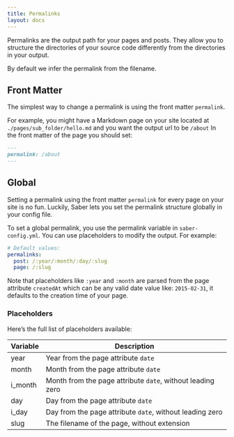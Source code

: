 ```yaml
---
title: Permalinks
layout: docs
---
```


Permalinks are the output path for your pages and posts. They allow you to structure the directories of your source code differently from the directories in your output.

By default we infer the permalink from the filename.

## Front Matter

The simplest way to change a permalink is using the front matter `permalink`.

For example, you might have a Markdown page on your site located at `./pages/sub_folder/hello.md` and you want the output url to be `/about` In the front matter of the page you should set:

```markdown
---
permalink: /about
---
```

## Global

Setting a permalink using the front matter `permalink` for every page on your site is no fun. Luckily, Saber lets you set the permalink structure globally in your config file.

To set a global permalink, you use the permalink variable in `saber-config.yml`. You can use placeholders to modify the output. For example:

```yaml
# Default values:
permalinks:
  post: /:year/:month/:day/:slug
  page: /:slug
```

Note that placeholders like `:year` and `:month` are parsed from the page attribute `createdAt` which can be any valid date value like: `2015-02-31`, it defaults to the creation time of your page.

### Placeholders

Here’s the full list of placeholders available:

| Variable | Description                                                |
| -------- | ---------------------------------------------------------- |
| year     | Year from the page attribute `date`                        |
| month    | Month from the page attribute `date`                       |
| i_month  | Month from the page attribute `date`, without leading zero |
| day      | Day from the page attribute `date`                         |
| i_day    | Day from the page attribute `date`, without leading zero   |
| slug     | The filename of the page, without extension                |
